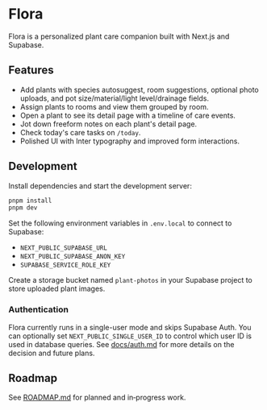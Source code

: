 # Flora

Flora is a personalized plant care companion built with Next.js and Supabase.

## Features

- Add plants with species autosuggest, room suggestions, optional photo uploads, and pot size/material/light level/drainage fields.
- Assign plants to rooms and view them grouped by room.
- Open a plant to see its detail page with a timeline of care events.
- Jot down freeform notes on each plant's detail page.
- Check today's care tasks on `/today`.
- Polished UI with Inter typography and improved form interactions.

## Development

Install dependencies and start the development server:

```bash
pnpm install
pnpm dev
```

Set the following environment variables in `.env.local` to connect to Supabase:

- `NEXT_PUBLIC_SUPABASE_URL`
- `NEXT_PUBLIC_SUPABASE_ANON_KEY`
- `SUPABASE_SERVICE_ROLE_KEY`

Create a storage bucket named `plant-photos` in your Supabase project to store uploaded plant images.

### Authentication

Flora currently runs in a single-user mode and skips Supabase Auth.  You can
optionally set `NEXT_PUBLIC_SINGLE_USER_ID` to control which user ID is used
in database queries.  See [docs/auth.md](docs/auth.md) for more details on the
decision and future plans.

## Roadmap

See [ROADMAP.md](ROADMAP.md) for planned and in‑progress work.
